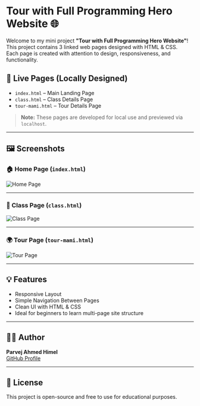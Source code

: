 # Tour with Full Programming Hero Website 🌐

Welcome to my mini project **"Tour with Full Programming Hero Website"**!  
This project contains 3 linked web pages designed with HTML & CSS.  
Each page is created with attention to design, responsiveness, and functionality.

## 🔗 Live Pages (Locally Designed)
- `index.html` – Main Landing Page
- `class.html` – Class Details Page
- `tour-mami.html` – Tour Details Page

> **Note:** These pages are developed for local use and previewed via `localhost`.

---

## 🖼️ Screenshots

### 🏠 Home Page (`index.html`)
![Home Page](https://github.com/parvejahmedhimel/Tour-with-full-programming-hero-website/blob/main/images/screencapture-127-0-0-1-5500-index-html-2025-05-22-02_53_48.png?raw=true)

---

### 🏫 Class Page (`class.html`)
![Class Page](https://github.com/parvejahmedhimel/Tour-with-full-programming-hero-website/blob/main/images/screencapture-127-0-0-1-5500-class-html-2025-05-24-02_33_47.png?raw=true)

---

### 🌍 Tour Page (`tour-mami.html`)
![Tour Page](https://github.com/parvejahmedhimel/Tour-with-full-programming-hero-website/blob/main/images/screencapture-127-0-0-1-5500-tour-mami-html-2025-05-24-02_32_45.png?raw=true)

---

## 💡 Features

- Responsive Layout
- Simple Navigation Between Pages
- Clean UI with HTML & CSS
- Ideal for beginners to learn multi-page site structure

---

## 🧑‍💻 Author

**Parvej Ahmed Himel**  
[GitHub Profile](https://github.com/parvejahmedhimel)

---

## 📜 License

This project is open-source and free to use for educational purposes.

